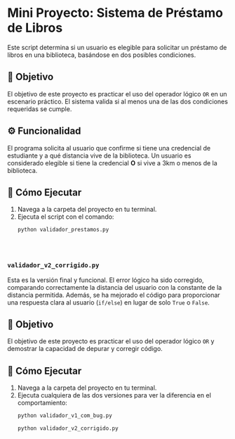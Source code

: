 # Mini Proyecto: Sistema de Préstamo de Libros

Este script determina si un usuario es elegible para solicitar un préstamo de libros en una biblioteca, basándose en dos posibles condiciones.

## 🎯 Objetivo

El objetivo de este proyecto es practicar el uso del operador lógico `OR` en un escenario práctico. El sistema valida si al menos una de las dos condiciones requeridas se cumple.

## ⚙️ Funcionalidad

El programa solicita al usuario que confirme si tiene una credencial de estudiante y a qué distancia vive de la biblioteca. Un usuario es considerado elegible si tiene la credencial **O** si vive a 3km o menos de la biblioteca.


## 🚀 Cómo Ejecutar

1. Navega a la carpeta del proyecto en tu terminal.
2. Ejecuta el script con el comando:
   ```bash
   python validador_prestamos.py





### `validador_v2_corrigido.py`

Esta es la versión final y funcional. El error lógico ha sido corregido, comparando correctamente la distancia del usuario con la constante de la distancia permitida. Además, se ha mejorado el código para proporcionar una respuesta clara al usuario (`if/else`) en lugar de solo `True` o `False`.

## 🎯 Objetivo

El objetivo de este proyecto es practicar el uso del operador lógico `OR` y demostrar la capacidad de depurar y corregir código.

## 🚀 Cómo Ejecutar

1.  Navega a la carpeta del proyecto en tu terminal.
2.  Ejecuta cualquiera de las dos versiones para ver la diferencia en el comportamiento:
    ```bash
    python validador_v1_com_bug.py
    ```
    ```bash
    python validador_v2_corrigido.py



